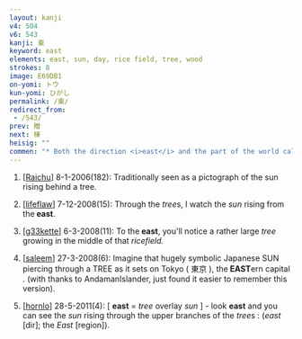 ```yaml
---
layout: kanji
v4: 504
v6: 543
kanji: 東
keyword: east
elements: east, sun, day, rice field, tree, wood
strokes: 8
image: E69DB1
on-yomi: トウ
kun-yomi: ひがし
permalink: /東/
redirect_from:
 - /543/
prev: 贈
next: 棟
heisig: ""
commen: "* Both the direction <i>east</i> and the part of the world called &quot;the <i>East</i>&quot; are primitive meanings of this character."
---
```


1) [<a href="http://kanji.koohii.com/profile/Raichu">Raichu</a>] 8-1-2006(182): Traditionally seen as a pictograph of the sun rising behind a tree.

2) [<a href="http://kanji.koohii.com/profile/lifeflaw">lifeflaw</a>] 7-12-2008(15): Through the <em>tree</em>s, I watch the <em>sun</em> rising from the<strong> east</strong>.

3) [<a href="http://kanji.koohii.com/profile/g33kette">g33kette</a>] 6-3-2008(11): To the<strong> east</strong>, you&#039;ll notice a rather large <em>tree</em> growing in the middle of that <em>ricefield</em>.

4) [<a href="http://kanji.koohii.com/profile/saleem">saleem</a>] 27-3-2008(6): Imagine that hugely symbolic Japanese SUN piercing through a TREE as it sets on Tokyo ( 東京 ), the<strong> EAST</strong>ern capital . (with thanks to AndamanIslander, just found it easier to remember this version).

5) [<a href="http://kanji.koohii.com/profile/hornlo">hornlo</a>] 28-5-2011(4): [ <strong>east</strong> = <em>tree</em> overlay <em>sun</em> ] - look <strong>east</strong> and you can see the <em>sun</em> rising through the upper branches of the <em>tree</em>s : (<em>east</em> [dir]; the <em>East</em> [region]).

